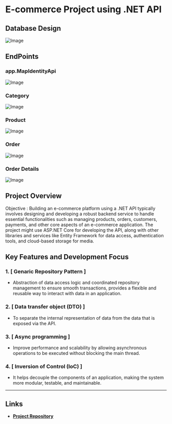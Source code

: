 # E-commerce Project using .NET API

## Database Design

![Image](https://github.com/user-attachments/assets/e49f352c-15e0-4846-b302-df283842539f)

## EndPoints

### app.MapIdentityApi
![Image](https://github.com/user-attachments/assets/dc7a894e-03ed-4226-bf1d-d4e2574a562a)
### Category
![Image](https://github.com/user-attachments/assets/8df5c664-fa7e-4f5b-bd42-c824fe0c9ce2)
### Product
![Image](https://github.com/user-attachments/assets/add65a76-3a97-45af-8add-b0e80dcf8e01)
### Order
![Image](https://github.com/user-attachments/assets/161376dd-a79b-4a00-9e08-25db061f07be)
### Order Details
![Image](https://github.com/user-attachments/assets/e57b019d-94b8-4891-92f6-5e5b522b4343)

## Project Overview

Objective : Building an e-commerce platform using a .NET API typically involves designing and developing a robust backend service to handle essential functionalities such as managing products, orders, customers, payments, and other core aspects of an e-commerce application. The project might use ASP.NET Core for developing the API, along with other libraries and services like Entity Framework for data access, authentication tools, and cloud-based storage for media. 

## Key Features and Development Focus

### 1. [ Genaric Repository Pattern ]
- Abstraction of data access logic and coordinated repository management to ensure smooth   transactions, provides a flexible and reusable way to interact with data in an application. 

### 2. [ Data transfer object (DTO)  ]
- To separate the internal representation of data from the data that is exposed via the API.


### 3. [ Async programming ]
- Improve performance and scalability by allowing asynchronous operations to be executed without blocking the main thread.

  
### 4. [ Inversion of Control (IoC) ]
- It helps decouple the components of an application, making the system more modular, testable, and maintainable.


---

## Links
- **[Project Repository](https://github.com/mohamedshawky70/Ecommerce)**
